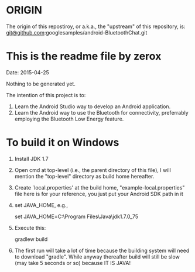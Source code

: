 ORIGIN
======

The origin of this repostiroy, or a.k.a., the "upstream" of this repository, is:
git@github.com:googlesamples/android-BluetoothChat.git

This is the readme file by zerox
================================

Date: 2015-04-25

Nothing to be generated yet.

The intention of this project is to:

1.  Learn the Android Studio way to develop an Android application.
2.  Learn the Android way to use the Bluetooth for connectivity, preferrably
    employing the Bluetooth Low Energy feature.

To build it on Windows
======================

1.  Install JDK 1.7
2.  Open cmd at top-level (i.e., the parent directory of this file), I will
    mention the "top-level" directory as build home hereafter.
3.  Create `local.properties' at the build home, "example-local.properties"
    file here is for your reference, you just put your Android SDK path in
	it
4.  set JAVA_HOME, e.g.,

    set JAVA_HOME=C:\Program Files\Java\jdk1.7.0_75

5.  Execute this:

    gradlew build

6.	The first run will take a lot of time because the building system will need
    to download "gradle".  While anyway thereafter build will still be slow (may
    take 5 seconds or so) because IT IS JAVA!
